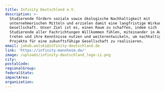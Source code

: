 ```yaml
---
title: Infinity Deutschland e.V.
description: >-
  Studierende fördern soziale sowie ökologische Nachhaltigkeit mit
  unternehmerischen Mitteln und erzielen damit eine langfristige Wirkung für die
  Gesellschaft. Unser Ziel ist es, einen Raum zu schaffen, indem sich
  Studierende aller Fachrichtungen Willkommen fühlen, miteinander in Austausch
  treten und ihre Kenntnisse nutzen und weiterentwickeln, um nachhaltige
  Projekte für eine zukunftsfähige Gesellschaft zu realisieren.
email: jakob.wolski@infinity-deutschland.de
link: 'https://infinity-mannheim.de/'
image: /uploads/infinity-deutschland_logo-ii.png
city:
postalCode:
regionalGroup:
federalState:
impactArea:
organization:
---
```


